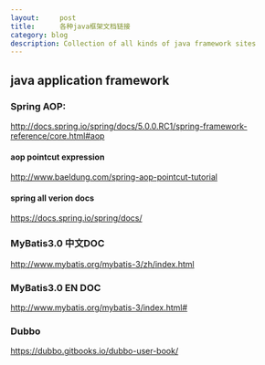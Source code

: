 ```yaml
---
layout:     post
title:      各种java框架文档链接
category: blog
description: Collection of all kinds of java framework sites
---
```


## java application framework

### Spring AOP:

<a href="http://docs.spring.io/spring/docs/5.0.0.RC1/spring-framework-reference/core.html#aop">http://docs.spring.io/spring/docs/5.0.0.RC1/spring-framework-reference/core.html#aop</a>

#### aop pointcut expression
<a href="http://www.baeldung.com/spring-aop-pointcut-tutorial">http://www.baeldung.com/spring-aop-pointcut-tutorial</a>

#### spring all verion docs
<a href="https://docs.spring.io/spring/docs/">https://docs.spring.io/spring/docs/</a>

### MyBatis3.0 中文DOC
<a href="http://www.mybatis.org/mybatis-3/zh/index.html">http://www.mybatis.org/mybatis-3/zh/index.html</a>

### MyBatis3.0 EN DOC

<a href="http://www.mybatis.org/mybatis-3/index.html#">http://www.mybatis.org/mybatis-3/index.html#</a>


### Dubbo

<a href="https://dubbo.gitbooks.io/dubbo-user-book/">https://dubbo.gitbooks.io/dubbo-user-book/</a>

